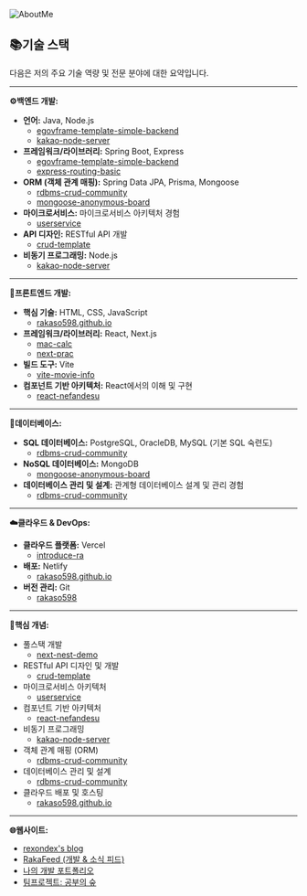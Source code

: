 ![AboutMe](images/AboutMe.png)  

## 📚기술 스택

다음은 저의 주요 기술 역량 및 전문 분야에 대한 요약입니다.

---

**⚙️백엔드 개발:**

  * **언어:** Java, Node.js
      * [egovframe-template-simple-backend](https://www.google.com/search?q=https://github.com/rakaso598/egovframe-template-simple-backend)
      * [kakao-node-server](https://www.google.com/search?q=https://github.com/rakaso598/kakao-node-server)
  * **프레임워크/라이브러리:** Spring Boot, Express
      * [egovframe-template-simple-backend](https://www.google.com/search?q=https://github.com/rakaso598/egovframe-template-simple-backend)
      * [express-routing-basic](https://www.google.com/search?q=https://github.com/rakaso598/express-routing-basic)
  * **ORM (객체 관계 매핑):** Spring Data JPA, Prisma, Mongoose
      * [rdbms-crud-community](https://www.google.com/search?q=https://github.com/rakaso598/rdbms-crud-community)
      * [mongoose-anonymous-board](https://www.google.com/search?q=https://github.com/rakaso598/mongoose-anonymous-board)
  * **마이크로서비스:** 마이크로서비스 아키텍처 경험
      * [userservice](https://www.google.com/search?q=https://github.com/rakaso598/userservice)
  * **API 디자인:** RESTful API 개발
      * [crud-template](https://www.google.com/search?q=https://github.com/rakaso598/crud-template)
  * **비동기 프로그래밍:** Node.js
      * [kakao-node-server](https://www.google.com/search?q=https://github.com/rakaso598/kakao-node-server)

-----

**🎨프론트엔드 개발:**

  * **핵심 기술:** HTML, CSS, JavaScript
      * [rakaso598.github.io](https://www.google.com/search?q=https://github.com/rakaso598/rakaso598.github.io)
  * **프레임워크/라이브러리:** React, Next.js
      * [mac-calc](https://www.google.com/search?q=https://github.com/rakaso598/mac-calc)
      * [next-prac](https://www.google.com/search?q=https://github.com/rakaso598/next-prac)
  * **빌드 도구:** Vite
      * [vite-movie-info](https://www.google.com/search?q=https://github.com/rakaso598/vite-movie-info)
  * **컴포넌트 기반 아키텍처:** React에서의 이해 및 구현
      * [react-nefandesu](https://www.google.com/search?q=https://github.com/rakaso598/react-nefandesu)

-----

**💾데이터베이스:**

  * **SQL 데이터베이스:** PostgreSQL, OracleDB, MySQL (기본 SQL 숙련도)
      * [rdbms-crud-community](https://www.google.com/search?q=https://github.com/rakaso598/rdbms-crud-community)
  * **NoSQL 데이터베이스:** MongoDB
      * [mongoose-anonymous-board](https://www.google.com/search?q=https://github.com/rakaso598/mongoose-anonymous-board)
  * **데이터베이스 관리 및 설계:** 관계형 데이터베이스 설계 및 관리 경험
      * [rdbms-crud-community](https://www.google.com/search?q=https://github.com/rakaso598/rdbms-crud-community)

-----

**☁️클라우드 & DevOps:**

  * **클라우드 플랫폼:** Vercel
      * [introduce-ra](https://www.google.com/search?q=https://github.com/rakaso598/introduce-ra)
  * **배포:** Netlify
      * [rakaso598.github.io](https://www.google.com/search?q=https://github.com/rakaso598/rakaso598.github.io)
  * **버전 관리:** Git
      * [rakaso598](https://www.google.com/search?q=https://github.com/rakaso598/rakaso598)

-----

**🎯핵심 개념:**

  * 풀스택 개발
      * [next-nest-demo](https://www.google.com/search?q=https://github.com/rakaso598/next-nest-demo)
  * RESTful API 디자인 및 개발
      * [crud-template](https://www.google.com/search?q=https://github.com/rakaso598/crud-template)
  * 마이크로서비스 아키텍처
      * [userservice](https://www.google.com/search?q=https://github.com/rakaso598/userservice)
  * 컴포넌트 기반 아키텍처
      * [react-nefandesu](https://www.google.com/search?q=https://github.com/rakaso598/react-nefandesu)
  * 비동기 프로그래밍
      * [kakao-node-server](https://www.google.com/search?q=https://github.com/rakaso598/kakao-node-server)
  * 객체 관계 매핑 (ORM)
      * [rdbms-crud-community](https://www.google.com/search?q=https://github.com/rakaso598/rdbms-crud-community)
  * 데이터베이스 관리 및 설계
      * [rdbms-crud-community](https://www.google.com/search?q=https://github.com/rakaso598/rdbms-crud-community)
  * 클라우드 배포 및 호스팅
      * [rakaso598.github.io](https://www.google.com/search?q=https://github.com/rakaso598/rakaso598.github.io)

-----

**🌐웹사이트:**

  * [rexondex's blog](https://rexondex.tistory.com/)
  * [RakaFeed (개발 & 소식 피드)](https://rakaso598.github.io/)
  * [나의 개발 포트폴리오](https://rakaso598.github.io/portfolio/)
  * [팀프로젝트: 공부의 숲](https://rakaso598.github.io/portfolio/study-forest/)